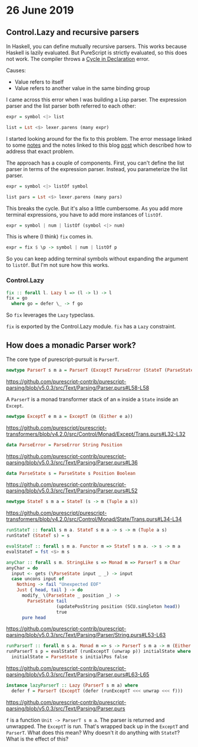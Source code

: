 # 26 June 2019

## Control.Lazy and recursive parsers

In Haskell, you can define mutually recursive parsers.
This works because Haskell is lazily evaluated.
But PureScript is strictly evaluated, so this does not work.
The compiler throws a [Cycle in Declaration](https://github.com/purescript/documentation/blob/master/errors/CycleInDeclaration.md)
error.

Causes:

- Value refers to itself
- Value refers to another value in the same binding group

I came across this error when I was building a Lisp parser.
The expression parser and the list parser both referred to each other:

```purescript
expr = symbol <|> list

list = Lst <$> lexer.parens (many expr)
```

I started looking around for the fix to this problem.
The error message linked to some [notes](https://github.com/purescript/documentation/blob/master/errors/CycleInDeclaration.md)
and the notes linked to this blog [post](https://github.com/Thimoteus/SandScript/wiki/2.-Parsing-recursively)
which described how to address that exact problem.

The approach has a couple of components.
First, you can't define the list parser in terms of the expression parser.
Instead, you parameterize the list parser.

```purescript
expr = symbol <|> listOf symbol

list pars = Lst <$> lexer.parens (many pars)
```

This breaks the cycle.
But it's also a little cumbersome.
As you add more terminal expressions, you have to add more instances of 
`listOf`. 

```purescript
expr = symbol | num | listOf (symbol <|> num)
```

This is where (I think) `fix` comes in.

```purescript
expr = fix $ \p -> symbol | num | listOf p
```

So you can keep adding terminal symbols without expanding the argument to 
`listOf`.
But I'm not sure how this works.

### Control.Lazy

```purescript
fix :: forall l. Lazy l => (l -> l) -> l
fix = go 
  where go = defer \_ -> f go
```

So `fix` leverages the `Lazy` typeclass.



`fix` is exported by the Control.Lazy module.
`fix` has a `Lazy` constraint.

## How does a monadic Parser work?

The core type of purescript-pursuit is `ParserT`.

```purescript
newtype ParserT s m a = ParserT (ExceptT ParseError (StateT (ParseState s) m) a)
```
https://github.com/purescript-contrib/purescript-parsing/blob/v5.0.3/src/Text/Parsing/Parser.purs#L58-L58

A `ParserT` is a monad transformer stack of an `m` inside a `State` inside an 
`Except`.

```purescript
newtype ExceptT e m a = ExceptT (m (Either e a))
```
https://github.com/purescript/purescript-transformers/blob/v4.2.0/src/Control/Monad/Except/Trans.purs#L32-L32

```purescript
data ParseError = ParseError String Position
```
https://github.com/purescript-contrib/purescript-parsing/blob/v5.0.3/src/Text/Parsing/Parser.purs#L36

```purescript
data ParseState s = ParseState s Position Boolean
```
https://github.com/purescript-contrib/purescript-parsing/blob/v5.0.3/src/Text/Parsing/Parser.purs#L52

```purescript
newtype StateT s m a = StateT (s -> m (Tuple a s))
```
https://github.com/purescript/purescript-transformers/blob/v4.2.0/src/Control/Monad/State/Trans.purs#L34-L34

```purescript
runStateT :: forall s m a. StateT s m a -> s -> m (Tuple a s)
runStateT (StateT s) = s

evalStateT :: forall s m a. Functor m => StateT s m a. -> s -> m a
evalStateT = fst <$> m s
```

```purescript
anyChar :: forall s m. StringLike s => Monad m => ParserT s m Char
anyChar = do
  input <- gets (\ParseState input _ _) -> input
  case uncons input of
    Nothing -> fail "Unexpected EOF"
    Just { head, tail } -> do
      modify_ \(ParseState _ position _) ->
        ParseState tail 
                   (updatePosString position (SCU.singleton head))
                   true
      pure head
```
https://github.com/purescript-contrib/purescript-parsing/blob/v5.0.3/src/Text/Parsing/Parser/String.purs#L53-L63

```purescript
runParserT :: forall m s a. Monad m => s -> ParserT s m a -> m (Either ParseError a)
runParserT s p = evalStateT (runExceptT (unwrap p)) initialState where
  initialState = ParseState s initialPos false
```
https://github.com/purescript-contrib/purescript-parsing/blob/v5.0.3/src/Text/Parsing/Parser.purs#L63-L65

```purescript
instance lazyParserT :: Lazy (ParserT s m a) where
  defer f = ParserT (ExceptT (defer (runExceptT <<< unwrap <<< f)))
```
https://github.com/purescript-contrib/purescript-parsing/blob/v5.0.3/src/Text/Parsing/Parser.purs

`f` is a function `Unit -> ParserT s m a`.
The parser is returned and unwrapped.
The `ExceptT` is run.
That's wrapped back up in the `ExceptT` and `ParserT`.
What does this mean? 
Why doesn't it do anything with `StateT`?
What is the effect of this?
